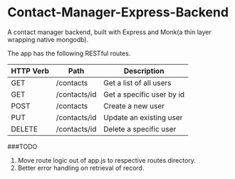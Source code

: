 Contact-Manager-Express-Backend
===============================

A contact manager backend, built with Express and Monk(a thin layer wrapping native mongodb). 

The app has the following RESTful routes. 

HTTP Verb | Path | Description
---  | --- | ---
GET  | /contacts | Get a list of all users
GET  | /contacts/id | Get a specific user by id
POST | /contacts | Create a new user
PUT | /contacts/id | Update an existing user
DELETE | /contacts/id | Delete a specific user

###TODO
1. Move route logic out of app.js to respective routes directory.
2. Better error handling on retrieval of record.

